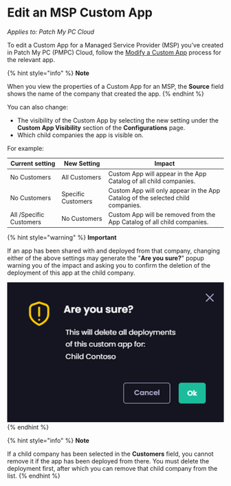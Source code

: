 # Edit an MSP Custom App

_Applies to: Patch My PC Cloud_

To edit a Custom App for a Managed Service Provider (MSP) you’ve created in Patch My PC (PMPC) Cloud, follow the [Modify a Custom App](../../custom-apps/modify-a-custom-app.md) process for the relevant app.

{% hint style="info" %}
**Note**

When you view the properties of a Custom App for an MSP, the **Source** field shows the name of the company that created the app.
{% endhint %}

You can also change:

* The visibility of the Custom App by selecting the new setting under the **Custom App Visibility** section of the **Configurations** page.
* Which child companies the app is visible on.

For example:

| Current setting         | New Setting        | Impact                                                                          |
| ----------------------- | ------------------ | ------------------------------------------------------------------------------- |
| No Customers            | All Customers      | Custom App will appear in the App Catalog of all child companies.               |
| No Customers            | Specific Customers | Custom App will only appear in the App Catalog of the selected child companies. |
| All /Specific Customers | No Customers       | Custom App will be removed from the App Catalog of all child companies.         |

{% hint style="warning" %}
**Important**

If an app has been shared with and deployed from that company, changing either of the above settings may generate the "**Are you sure?**" popup warning you of the impact and asking you to confirm the deletion of the deployment of this app at the child company.

![“Are you sure” popup](<../../../_images/gitbook/image (344).png>)
{% endhint %}

{% hint style="info" %}
**Note**

If a child company has been selected in the **Customers** field, you cannot remove it if the app has been deployed from there. You must delete the deployment first, after which you can remove that child company from the list.
{% endhint %}
